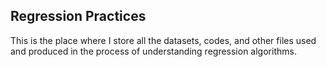 ## Regression Practices

This is the place where I store all the datasets, codes, and other files used and produced in the process of understanding regression algorithms.
